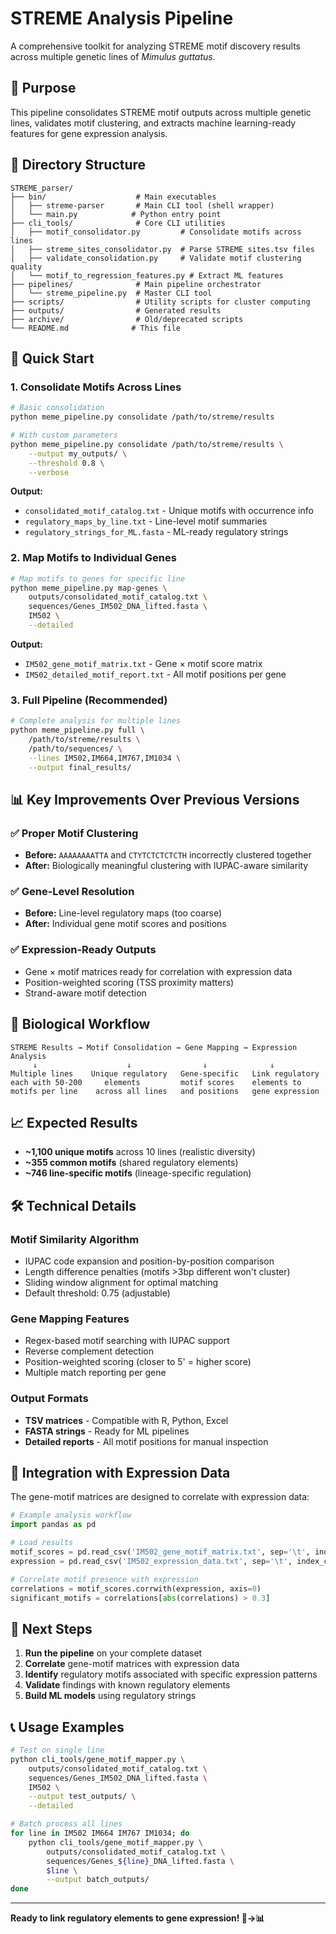 # STREME Analysis Pipeline

A comprehensive toolkit for analyzing STREME motif discovery results across multiple genetic lines of *Mimulus guttatus*.

## 🎯 Purpose

This pipeline consolidates STREME motif outputs across multiple genetic lines, validates motif clustering, and extracts machine learning-ready features for gene expression analysis.

## 📁 Directory Structure

```
STREME_parser/
├── bin/                    # Main executables
│   ├── streme-parser       # Main CLI tool (shell wrapper)
│   └── main.py            # Python entry point
├── cli_tools/              # Core CLI utilities
│   ├── motif_consolidator.py         # Consolidate motifs across lines
│   ├── streme_sites_consolidator.py  # Parse STREME sites.tsv files
│   ├── validate_consolidation.py     # Validate motif clustering quality
│   └── motif_to_regression_features.py # Extract ML features
├── pipelines/              # Main pipeline orchestrator
│   └── streme_pipeline.py  # Master CLI tool
├── scripts/                # Utility scripts for cluster computing
├── outputs/                # Generated results
├── archive/                # Old/deprecated scripts
└── README.md              # This file
```

## 🚀 Quick Start

### 1. Consolidate Motifs Across Lines

```bash
# Basic consolidation
python meme_pipeline.py consolidate /path/to/streme/results

# With custom parameters
python meme_pipeline.py consolidate /path/to/streme/results \
    --output my_outputs/ \
    --threshold 0.8 \
    --verbose
```

**Output:**
- `consolidated_motif_catalog.txt` - Unique motifs with occurrence info
- `regulatory_maps_by_line.txt` - Line-level motif summaries  
- `regulatory_strings_for_ML.fasta` - ML-ready regulatory strings

### 2. Map Motifs to Individual Genes

```bash
# Map motifs to genes for specific line
python meme_pipeline.py map-genes \
    outputs/consolidated_motif_catalog.txt \
    sequences/Genes_IM502_DNA_lifted.fasta \
    IM502 \
    --detailed
```

**Output:**
- `IM502_gene_motif_matrix.txt` - Gene × motif score matrix
- `IM502_detailed_motif_report.txt` - All motif positions per gene

### 3. Full Pipeline (Recommended)

```bash
# Complete analysis for multiple lines
python meme_pipeline.py full \
    /path/to/streme/results \
    /path/to/sequences/ \
    --lines IM502,IM664,IM767,IM1034 \
    --output final_results/
```

## 📊 Key Improvements Over Previous Versions

### ✅ Proper Motif Clustering
- **Before:** `AAAAAAAATTA` and `CTYTCTCTCTCTH` incorrectly clustered together
- **After:** Biologically meaningful clustering with IUPAC-aware similarity

### ✅ Gene-Level Resolution  
- **Before:** Line-level regulatory maps (too coarse)
- **After:** Individual gene motif scores and positions

### ✅ Expression-Ready Outputs
- Gene × motif matrices ready for correlation with expression data
- Position-weighted scoring (TSS proximity matters)
- Strand-aware motif detection

## 🔬 Biological Workflow

```
STREME Results → Motif Consolidation → Gene Mapping → Expression Analysis
     ↓                    ↓                ↓              ↓
Multiple lines    Unique regulatory   Gene-specific   Link regulatory
each with 50-200     elements         motif scores    elements to
motifs per line    across all lines   and positions   gene expression
```

## 📈 Expected Results

- **~1,100 unique motifs** across 10 lines (realistic diversity)
- **~355 common motifs** (shared regulatory elements)  
- **~746 line-specific motifs** (lineage-specific regulation)

## 🛠 Technical Details

### Motif Similarity Algorithm
- IUPAC code expansion and position-by-position comparison
- Length difference penalties (motifs >3bp different won't cluster)
- Sliding window alignment for optimal matching
- Default threshold: 0.75 (adjustable)

### Gene Mapping Features
- Regex-based motif searching with IUPAC support
- Reverse complement detection
- Position-weighted scoring (closer to 5' = higher score)
- Multiple match reporting per gene

### Output Formats
- **TSV matrices** - Compatible with R, Python, Excel
- **FASTA strings** - Ready for ML pipelines
- **Detailed reports** - All motif positions for manual inspection

## 🔗 Integration with Expression Data

The gene-motif matrices are designed to correlate with expression data:

```python
# Example analysis workflow
import pandas as pd

# Load results
motif_scores = pd.read_csv('IM502_gene_motif_matrix.txt', sep='\t', index_col=0)
expression = pd.read_csv('IM502_expression_data.txt', sep='\t', index_col=0)

# Correlate motif presence with expression
correlations = motif_scores.corrwith(expression, axis=0)
significant_motifs = correlations[abs(correlations) > 0.3]
```

## 🎯 Next Steps

1. **Run the pipeline** on your complete dataset
2. **Correlate** gene-motif matrices with expression data
3. **Identify** regulatory motifs associated with specific expression patterns
4. **Validate** findings with known regulatory elements
5. **Build ML models** using regulatory strings

## 📞 Usage Examples

```bash
# Test on single line
python cli_tools/gene_motif_mapper.py \
    outputs/consolidated_motif_catalog.txt \
    sequences/Genes_IM502_DNA_lifted.fasta \
    IM502 \
    --output test_outputs/ \
    --detailed

# Batch process all lines
for line in IM502 IM664 IM767 IM1034; do
    python cli_tools/gene_motif_mapper.py \
        outputs/consolidated_motif_catalog.txt \
        sequences/Genes_${line}_DNA_lifted.fasta \
        $line \
        --output batch_outputs/
done
```

---

**Ready to link regulatory elements to gene expression! 🧬→📊**
